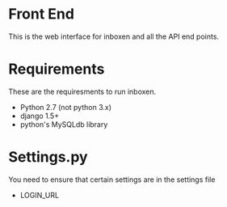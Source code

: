 Front End
==========
This is the web interface for inboxen and all the API end points. 

Requirements
============
These are the requiresments to run inboxen.

- Python 2.7 (not python 3.x)
- django 1.5+
- python's MySQLdb library

Settings.py
===========
You need to ensure that certain settings are in the settings file

- LOGIN_URL 
